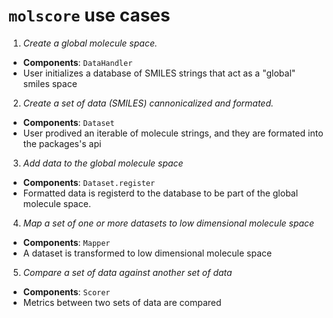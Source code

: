 # `molscore` use cases

1. *Create a global molecule space.*
- __Components__: `DataHandler`
- User initializes a database of SMILES strings that act as a "global" smiles space

2. *Create a set of data (SMILES) cannonicalized and formated.*
- __Components__: `Dataset`
- User prodived an iterable of molecule strings, and they are formated into the packages's api

3. *Add data to the global molecule space*
- __Components__: `Dataset.register`
- Formatted data is registerd to the database to be part of the global molecule space.

4. *Map a set of one or more datasets to low dimensional molecule space*
- __Components__: `Mapper`
- A dataset is transformed to low dimensional molecule space

5. *Compare a set of data against another set of data*
- __Components__: `Scorer`
- Metrics between two sets of data are compared